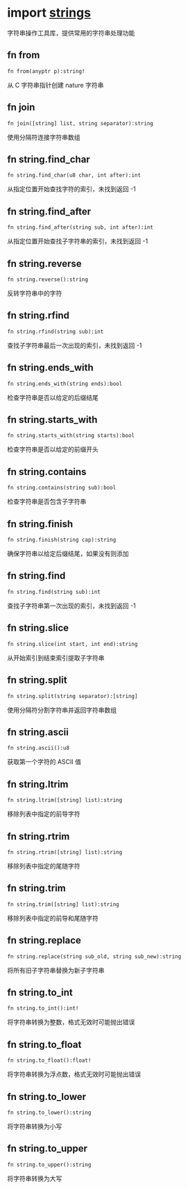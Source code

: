 # import [strings](https://github.com/nature-lang/nature/blob/master/std/strings/main.n)

字符串操作工具库，提供常用的字符串处理功能

## fn from

```
fn from(anyptr p):string!
```

从 C 字符串指针创建 nature 字符串

## fn join

```
fn join([string] list, string separator):string
```

使用分隔符连接字符串数组

## fn string.find_char

```
fn string.find_char(u8 char, int after):int
```

从指定位置开始查找字符的索引，未找到返回 -1

## fn string.find_after

```
fn string.find_after(string sub, int after):int
```

从指定位置开始查找子字符串的索引，未找到返回 -1

## fn string.reverse

```
fn string.reverse():string
```

反转字符串中的字符

## fn string.rfind

```
fn string.rfind(string sub):int
```

查找子字符串最后一次出现的索引，未找到返回 -1

## fn string.ends_with

```
fn string.ends_with(string ends):bool
```

检查字符串是否以给定的后缀结尾

## fn string.starts_with

```
fn string.starts_with(string starts):bool
```

检查字符串是否以给定的前缀开头

## fn string.contains

```
fn string.contains(string sub):bool
```

检查字符串是否包含子字符串

## fn string.finish

```
fn string.finish(string cap):string
```

确保字符串以给定后缀结尾，如果没有则添加

## fn string.find

```
fn string.find(string sub):int
```

查找子字符串第一次出现的索引，未找到返回 -1

## fn string.slice

```
fn string.slice(int start, int end):string
```

从开始索引到结束索引提取子字符串

## fn string.split

```
fn string.split(string separator):[string]
```

使用分隔符分割字符串并返回字符串数组

## fn string.ascii

```
fn string.ascii():u8
```

获取第一个字符的 ASCII 值

## fn string.ltrim

```
fn string.ltrim([string] list):string
```

移除列表中指定的前导字符

## fn string.rtrim

```
fn string.rtrim([string] list):string
```

移除列表中指定的尾随字符

## fn string.trim

```
fn string.trim([string] list):string
```

移除列表中指定的前导和尾随字符

## fn string.replace

```
fn string.replace(string sub_old, string sub_new):string
```

将所有旧子字符串替换为新子字符串

## fn string.to_int

```
fn string.to_int():int!
```

将字符串转换为整数，格式无效时可能抛出错误

## fn string.to_float

```
fn string.to_float():float!
```

将字符串转换为浮点数，格式无效时可能抛出错误

## fn string.to_lower

```
fn string.to_lower():string
```

将字符串转换为小写

## fn string.to_upper

```
fn string.to_upper():string
```

将字符串转换为大写